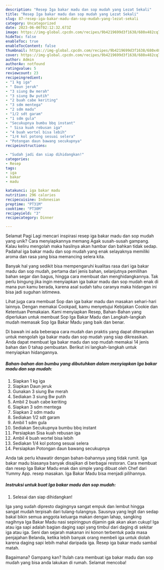 ```yaml
---
description: "Resep Iga bakar madu dan sop mudah yang Lezat Sekali"
title: "Resep Iga bakar madu dan sop mudah yang Lezat Sekali"
slug: 87-resep-iga-bakar-madu-dan-sop-mudah-yang-lezat-sekali
category: Uncategorized
date: 2023-06-06T02:12:32.673Z
image: https://img-global.cpcdn.com/recipes/9b4219699d3f1638/680x482cq70/iga-bakar-madu-dan-sop-mudah-foto-resep-utama.jpg
hideToc: false
enableToc: true
enableTocContent: false
thumbnail: https://img-global.cpcdn.com/recipes/9b4219699d3f1638/680x482cq70/iga-bakar-madu-dan-sop-mudah-foto-resep-utama.jpg
cover: https://img-global.cpcdn.com/recipes/9b4219699d3f1638/680x482cq70/iga-bakar-madu-dan-sop-mudah-foto-resep-utama.jpg
author: Admin
authorAv: notfound
ratingvalue: 5
reviewcount: 23
recipeingredient:
- "1 kg iga"
- " Daun jeruk"
- "3 siung Bw merah"
- "3 siung Bw putih"
- "2 buah cabe keriting"
- "3 sdm mentega"
- "2 sdm madu"
- "1/2 sdt garam"
- "1 sdm gula"
- "Secukupnya bumbu bbq instant"
- " Sisa kuah rebusan iga"
- "4 buah wortel bisa lebih"
- "1/4 kol potong sesuai selera"
- "Potongan daun bawang secukupnya"
recipeinstructions:

- "Sudah jadi dan siap dihidangkan!"
categories:
- Resep
tags:
- iga
- bakar
- madu

katakunci: iga bakar madu 
nutrition: 296 calories
recipecuisine: Indonesian
preptime: "PT31M"
cooktime: "PT30M"
recipeyield: "3"
recipecategory: Dinner

---
```



Selamat Pagi Lagi mencari inspirasi resep iga bakar madu dan sop mudah yang unik? Cara menyiapkannya memang Agak susah-susah gampang. Kalau keliru mengolah maka hasilnya akan hambar dan bahkan tidak sedap. Padahal iga bakar madu dan sop mudah yang enak selayaknya memiliki aroma dan rasa yang bisa memancing selera kita.


Banyak hal yang sedikit bisa mempengaruhi kualitas rasa dari iga bakar madu dan sop mudah, pertama dari jenis bahan, selanjutnya pemilihan bahan segar dan bagus, hingga cara membuat dan menghidangkannya. Tak perlu bingung jika ingin menyiapkan iga bakar madu dan sop mudah enak di mana pun kamu berada, karena asal sudah tahu caranya maka hidangan ini bisa jadi suguhan istimewa.

Lihat juga cara membuat Sop dan iga bakar madu dan masakan sehari-hari lainnya. Dengan memakai Cookpad, kamu menyetujui Kebijakan Cookie dan Ketentuan Pemakaian. Kami menyiapkan Resep, Bahan-Bahan yang diperlukan untuk membuat Sop Iga Bakar Madu dan Langkah-langkah mudah memasak Sop Iga Bakar Madu yang baik dan benar.


Di bawah ini ada beberapa cara mudah dan praktis yang dapat diterapkan untuk mengolah iga bakar madu dan sop mudah yang siap dikreasikan. Anda dapat membuat Iga bakar madu dan sop mudah memakai 14 jenis bahan dan 0 tahap pembuatan. Berikut ini langkah-langkah untuk menyiapkan hidangannya.

<!--inarticleads1-->

##### Bahan-bahan dan bumbu yang dibutuhkan dalam menyiapkan Iga bakar madu dan sop mudah:

1. Siapkan 1 kg iga
1. Siapkan  Daun jeruk
1. Gunakan 3 siung Bw merah
1. Sediakan 3 siung Bw putih
1. Ambil 2 buah cabe keriting
1. Siapkan 3 sdm mentega
1. Siapkan 2 sdm madu
1. Sediakan 1/2 sdt garam
1. Ambil 1 sdm gula
1. Sediakan Secukupnya bumbu bbq instant
1. Persiapkan  Sisa kuah rebusan iga
1. Ambil 4 buah wortel bisa lebih
1. Sediakan 1/4 kol potong sesuai selera
1. Persiapkan Potongan daun bawang secukupnya


Anda tak perlu khawatir dengan bahan-bahannya yang tidak rumit. Iga bakar madu biasanya banyak disajikan di berbagai restoran. Cara membuat dan resep Iga Bakar Madu enak dan simple yang dibuat oleh Chef dari Yummy App. resep masakan. Iga Bakar Madu bisa menjadi pilihannya. 

<!--inarticleads2-->

##### Instruksi untuk buat Iga bakar madu dan sop mudah:


1. Selesai dan siap dihidangkan!

Iga yang sudah dipresto dagingnya sangat empuk dan lembut hingga sangat mudah terpisah dari tulang-tulangnya. Sausnya yang legit dan sedap bakal bikin semua anggota keluarga makan dengan lahap, sangking nagihnya Iga Bakar Madu nasi sepiringpun dijamin gak akan akan cukup! Iga atau iga sapi adalah bagian daging sapi yang timbul dari daging di sekitar iga atau iga. Seni dan sejarah makanan ini konon terbentuk pada masa penjajahan Belanda, ketika lebih banyak orang membeli iga untuk diolah karena daging sapi lebih mahal daripada iga. Resep iga bakar madu sambal matah. 

Bagaimana? Gampang kan? Itulah cara membuat iga bakar madu dan sop mudah yang bisa anda lakukan di rumah. Selamat mencoba!
